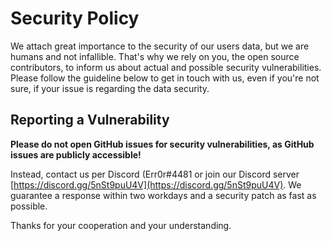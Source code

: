 # Security Policy
We attach great importance to the security of our users data, but we are humans and not infallible.
That's why we rely on you, the open source contributors, to inform us about actual and possible security vulnerabilities.
Please follow the guideline below to get in touch with us, even if you're not sure, if your issue is regarding the data security.

## Reporting a Vulnerability
**Please do not open GitHub issues for security vulnerabilities, as GitHub issues are publicly accessible!**

Instead, contact us per Discord (Err0r#4481 or join our Discord server [https://discord.gg/5nSt9puU4V](https://discord.gg/5nSt9puU4V).
We guarantee a response within two workdays and a security patch as fast as possible.

Thanks for your cooperation and your understanding.
